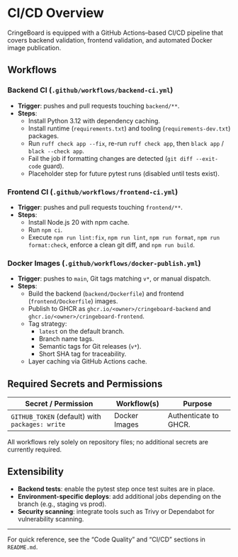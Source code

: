 # CI/CD Overview

CringeBoard is equipped with a GitHub Actions–based CI/CD pipeline that covers backend validation, frontend validation, and automated Docker image publication.

## Workflows

### Backend CI (`.github/workflows/backend-ci.yml`)
- **Trigger**: pushes and pull requests touching `backend/**`.
- **Steps**:
  - Install Python 3.12 with dependency caching.
  - Install runtime (`requirements.txt`) and tooling (`requirements-dev.txt`) packages.
  - Run `ruff check app --fix`, re-run `ruff check app`, then `black app` / `black --check app`.
  - Fail the job if formatting changes are detected (`git diff --exit-code` guard).
  - Placeholder step for future pytest runs (disabled until tests exist).

### Frontend CI (`.github/workflows/frontend-ci.yml`)
- **Trigger**: pushes and pull requests touching `frontend/**`.
- **Steps**:
  - Install Node.js 20 with npm cache.
  - Run `npm ci`.
  - Execute `npm run lint:fix`, `npm run lint`, `npm run format`, `npm run format:check`, enforce a clean git diff, and `npm run build`.

### Docker Images (`.github/workflows/docker-publish.yml`)
- **Trigger**: pushes to `main`, Git tags matching `v*`, or manual dispatch.
- **Steps**:
  - Build the backend (`backend/Dockerfile`) and frontend (`frontend/Dockerfile`) images.
  - Publish to GHCR as `ghcr.io/<owner>/cringeboard-backend` and `ghcr.io/<owner>/cringeboard-frontend`.
  - Tag strategy:
    - `latest` on the default branch.
    - Branch name tags.
    - Semantic tags for Git releases (`v*`).
    - Short SHA tag for traceability.
  - Layer caching via GitHub Actions cache.

## Required Secrets and Permissions

| Secret / Permission | Workflow(s) | Purpose |
| --- | --- | --- |
| `GITHUB_TOKEN` (default) with `packages: write` | Docker Images | Authenticate to GHCR. |

All workflows rely solely on repository files; no additional secrets are currently required.

## Extensibility

- **Backend tests**: enable the pytest step once test suites are in place.
- **Environment-specific deploys**: add additional jobs depending on the branch (e.g., staging vs prod).
- **Security scanning**: integrate tools such as Trivy or Dependabot for vulnerability scanning.

---

For quick reference, see the “Code Quality” and “CI/CD” sections in `README.md`.
